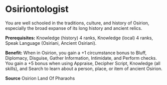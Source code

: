 ﻿---
cssclass: [feats]

---
# Osiriontologist

You are well schooled in the traditions, culture, and history of Osirion, especially the broad expanse of its long history and ancient relics.

**Prerequisites:** Knowledge (history) 4 ranks, Knowledge (local) 4 ranks, Speak Language (Osiriani, Ancient Osiriani).

**Benefit:** When in Osirion, you gain a +1 circumstance bonus to Bluff, Diplomacy, Disguise, Gather Information, Intimidate, and Perform checks. You gain a +5 bonus when using Appraise, Decipher Script, Knowledge (all skills), and Search to learn about a person, place, or item of ancient Osirion.

**Source** Osirion Land Of Pharaohs